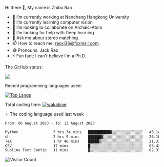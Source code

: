 Hi there 👋, My name is Zhibo Rao
- 🔭 I’m currently working at Nanchang Hangkong University
- 🌱 I’m currently learning computer vision
- 👯 I’m looking to collaborate on Archaic-Atom
- 🤔 I’m looking for help with Deep learning
- 💬 Ask me about stereo matching
- 📫 How to reach me: raoxi36@foxmail.com
- 😄 Pronouns: Jack Rao
- ⚡ Fun fact: I can't believe I'm a Ph.D.

The GitHub status:

![](https://github-readme-stats.vercel.app/api?username=ZhiboRao)

Recent programming languages used:

[![Top Langs](https://github-readme-stats.vercel.app/api/top-langs/?username=ZhiboRao&layout=compact)](https://github.com/anuraghazra/github-readme-stats)

Total coding time: [![wakatime](https://wakatime.com/badge/user/51ec5ec7-4742-4243-9eea-732ade32c0b7.svg)](https://wakatime.com/@51ec5ec7-4742-4243-9eea-732ade32c0b7)

✨ The coding language used last week 
<!--START_SECTION:waka-->

```txt
From: 06 August 2023 - To: 13 August 2023

Python                3 hrs 34 mins   ██████████▓░░░░░░░░░░░░░░   43.14 %
sh                    2 hrs 9 mins    ██████▓░░░░░░░░░░░░░░░░░░   26.10 %
TeX                   1 hr 46 mins    █████▒░░░░░░░░░░░░░░░░░░░   21.31 %
CSV                   17 mins         █░░░░░░░░░░░░░░░░░░░░░░░░   03.42 %
Sublime Text Config   11 mins         ▓░░░░░░░░░░░░░░░░░░░░░░░░   02.37 %
```

<!--END_SECTION:waka-->

![Visitor Count](https://profile-counter.glitch.me/Raohaocheng/count.svg)
